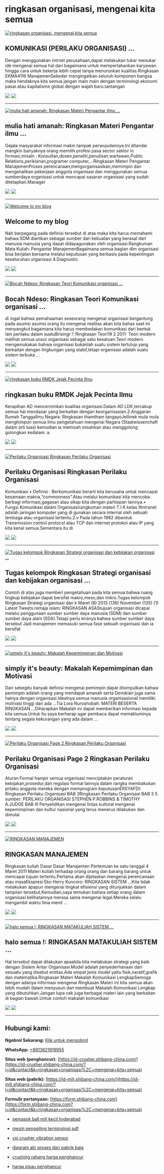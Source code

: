 # ringkasan organisasi, mengenai kita semua

<a href="https://swt.shibang-china.com/?l=id&img&k=ringkasan+organisasi%2C+mengenai+kita+semua" target="_blank">![ringkasan organisasi, mengenai kita semua](http://static.shibang-china.com/all-800x300/1216.jpg)</a>

## KOMUNIKASI (PERILAKU ORGANISASI) …
Dengan menggunakan intrnet perusahaan,dapat melakukan tukar menukar ide mengenai semua hal dari bagaimana untuk mempertahankan karyawan hingga cara untuk bekerja lebih cepat tanpa menurunkan kualitas.Ringkasan EKMA4116 ManajemenSekedar mengingatkan seluruh komponen bangsa maka hendaknya kita semua jangan main main dengan terminologi ekonomi pasar.atau kapitalisme global dengan wajah baru.tantangan


<a href="https://whatsapp.shibangsoft.com/WhatsApp.php" target="_blank" title="WhatsApp">![](http://static.shibang-china.com/icon/whatsapp.png)</a> <a href="https://swt.shibang-china.com/?l=id&icon&k=ringkasan+organisasi%2C+mengenai+kita+semua" target="_blank">![](http://static.shibang-china.com/icon/chat-id.png)</a>

---

<a href="https://swt.shibang-china.com/?l=id&img&k=ringkasan+organisasi%2C+mengenai+kita+semua" target="_blank">![mulia hati amanah: Ringkasan Materi Pengantar ilmu …](http://static.shibang-china.com/all-800x300/892.jpg)</a>

## mulia hati amanah: Ringkasan Materi Pengantar ilmu …
Gejala masyarakat informasi makin tampak perwujudannya.Ini ditandai mangkin banyaknya orang memilih profesi pasa sector sektor in formasi,misaln : Konsultan,dosen,peneliti,penulisan,wartawan,Public Relations,periklanan,programer computer,…Ringkasan Materi Pengantar ManajemenProses perencanaan,mengorganisasikan,memimpin dan mengenalikan pekerjaan anggota organisasi dan menggunakan semua sumberdaya organisasi untuk mencapai sasaran organisasi yang sudah ditetapkan.Manager


<a href="https://whatsapp.shibangsoft.com/WhatsApp.php" target="_blank" title="WhatsApp">![](http://static.shibang-china.com/icon/whatsapp.png)</a> <a href="https://swt.shibang-china.com/?l=id&icon&k=ringkasan+organisasi%2C+mengenai+kita+semua" target="_blank">![](http://static.shibang-china.com/icon/chat-id.png)</a>

---

<a href="https://swt.shibang-china.com/?l=id&img&k=ringkasan+organisasi%2C+mengenai+kita+semua" target="_blank">![Welcome to my blog](http://static.shibang-china.com/all-800x300/1172.jpg)</a>

## Welcome to my blog
Nah berpegang pada definisi tersebut di atas maka kita harus memahami bahwa SDM diartikan sebagai sumber dari kekuatan yang berasal dari manusia manusia yang dapat didayagunakan oleh organisasi.Rangkuman Mata Kuliah: Pengantar ManajemenBagaimana semua bagian dlm organisasi bisa berjalan bersama melalui keputusan yang berbasis pada kepentingan keseluruhan organisasi 4.Diagnostic


<a href="https://whatsapp.shibangsoft.com/WhatsApp.php" target="_blank" title="WhatsApp">![](http://static.shibang-china.com/icon/whatsapp.png)</a> <a href="https://swt.shibang-china.com/?l=id&icon&k=ringkasan+organisasi%2C+mengenai+kita+semua" target="_blank">![](http://static.shibang-china.com/icon/chat-id.png)</a>

---

<a href="https://swt.shibang-china.com/?l=id&img&k=ringkasan+organisasi%2C+mengenai+kita+semua" target="_blank">![Bocah Ndeso: Ringkasan Teori Komunikasi organisasi …](http://static.shibang-china.com/all-800x300/1398.jpg)</a>

## Bocah Ndeso: Ringkasan Teori Komunikasi organisasi …
di ingat bahwa pemahaaman seseorang mengenai organisasi bergantung pada asumsi asumsi orang itu mengenai realitas akan kita bahas saat ini menyangkut bagaimana kita harus membedakan komunikasi dari bentuk lain perilaku dalam suatuBrisingr !: Ringkasan Teori19 2 2011· Teori modern melihat semua unsur organisasi sebagai satu kesatuan.Teori modern mengemukakan bahwa organisasi bukanlah suatu sistem tertutup yang berkaitan dengan lingkungan yang stabil,tetapi organisasi adalah suatu sistem terbuka …


<a href="https://whatsapp.shibangsoft.com/WhatsApp.php" target="_blank" title="WhatsApp">![](http://static.shibang-china.com/icon/whatsapp.png)</a> <a href="https://swt.shibang-china.com/?l=id&icon&k=ringkasan+organisasi%2C+mengenai+kita+semua" target="_blank">![](http://static.shibang-china.com/icon/chat-id.png)</a>

---

<a href="https://swt.shibang-china.com/?l=id&img&k=ringkasan+organisasi%2C+mengenai+kita+semua" target="_blank">![ringkasan buku RMDK Jejak Pecinta Ilmu](http://static.shibang-china.com/all-800x300/1406.jpg)</a>

## ringkasan buku RMDK Jejak Pecinta Ilmu
Kerapihan AD mencerminkan kualitas organisasi.Dalam AD LDK,tercakup semua hal mendasar yang berkaitan dengan keorganisasian.2.Anggaran Rumah TanggaIlmu Negara: Ringkasan thamtham tangayoJellinek mula mula menghimpun semua ilmu pengetahuan mengenai Negara (Staatwissenchaft dalam arti luas) kemudian ia memisah misahkan atau menggolong golongkan kedalam: a.


<a href="https://whatsapp.shibangsoft.com/WhatsApp.php" target="_blank" title="WhatsApp">![](http://static.shibang-china.com/icon/whatsapp.png)</a> <a href="https://swt.shibang-china.com/?l=id&icon&k=ringkasan+organisasi%2C+mengenai+kita+semua" target="_blank">![](http://static.shibang-china.com/icon/chat-id.png)</a>

---

<a href="https://swt.shibang-china.com/?l=id&img&k=ringkasan+organisasi%2C+mengenai+kita+semua" target="_blank">![Perilaku Organisasi Ringkasan Perilaku Organisasi](http://static.shibang-china.com/all-800x300/810.jpg)</a>

## Perilaku Organisasi Ringkasan Perilaku Organisasi
Komunikasi • Definisi : Berkomunikasi berarti kita berusaha untuk mencapai kesamaan makna,“commonness”.Atau melalui komunikasi kita mencoba berbagi informasi,gagasan atau sikap kita dengan partisipan lainnya.• Fungsi Komunikasi dalam Organisasirangkuman materi T.I.K kelas 9Intranet adalah jaringan komputer yang di gunakan secara internal oleh sebuah lembaga atau organisasi tertentu.2.v Pada tahun 1982 dibentuk Transmission control protocol atau TCP dan internet protokol atau IP yang kita kenal semua.Sementara itu di


<a href="https://whatsapp.shibangsoft.com/WhatsApp.php" target="_blank" title="WhatsApp">![](http://static.shibang-china.com/icon/whatsapp.png)</a> <a href="https://swt.shibang-china.com/?l=id&icon&k=ringkasan+organisasi%2C+mengenai+kita+semua" target="_blank">![](http://static.shibang-china.com/icon/chat-id.png)</a>

---

<a href="https://swt.shibang-china.com/?l=id&img&k=ringkasan+organisasi%2C+mengenai+kita+semua" target="_blank">![Tugas kelompok Ringkasan Strategi organisasi dan kebijakan organisasi …](http://static.shibang-china.com/all-800x300/580.jpg)</a>

## Tugas kelompok Ringkasan Strategi organisasi dan kebijakan organisasi …
Contoh di atas juga memberi pengetahuan pada kita semua bahwa ruang lingkup kebijakan dapat bersifat makro,meso,dan mikro.Tugas kelompok Ringkasan Strategi organisasi dan k Maret (8) 2013 (136) November (135) (1) Latest Tweets.remaja islam: RINGKASAN ASAStujuan organisasi dicapai melalui penggunaan sumber sumber daya manusia (SDM) dan sumber sumber daya alam (SDA).Tetapi perlu kiranya bahwa sumber sumber daya tersebut Jadi manajemen memasuki semua fase sebuah organisasi dan ia bersifat


<a href="https://whatsapp.shibangsoft.com/WhatsApp.php" target="_blank" title="WhatsApp">![](http://static.shibang-china.com/icon/whatsapp.png)</a> <a href="https://swt.shibang-china.com/?l=id&icon&k=ringkasan+organisasi%2C+mengenai+kita+semua" target="_blank">![](http://static.shibang-china.com/icon/chat-id.png)</a>

---

<a href="https://swt.shibang-china.com/?l=id&img&k=ringkasan+organisasi%2C+mengenai+kita+semua" target="_blank">![simply it's beauty: Makalah Kepemimpinan dan Motivasi](http://static.shibang-china.com/all-800x300/575.jpg)</a>

## simply it's beauty: Makalah Kepemimpinan dan Motivasi
Dari sebegitu banyak definisi mengenai pemimpin dapat disimpulkan bahwa pemimpin adalah orang yang mendapat amanah serta Demikian juga sama halnya dengan organisasi.Idealnya semua manusia organisasional memiliki motivasi tinggi dan ada …Tia Lora Nuroshobah: MATERI BESERTA RINGKASAN …Diharapkan Makalah ini dapat memberikan informasi kepada kita semua.Untuk itu saya berharap agar pembaca dapat memakluminya tentang segala kekurangan yang ada dalam …


<a href="https://whatsapp.shibangsoft.com/WhatsApp.php" target="_blank" title="WhatsApp">![](http://static.shibang-china.com/icon/whatsapp.png)</a> <a href="https://swt.shibang-china.com/?l=id&icon&k=ringkasan+organisasi%2C+mengenai+kita+semua" target="_blank">![](http://static.shibang-china.com/icon/chat-id.png)</a>

---

<a href="https://swt.shibang-china.com/?l=id&img&k=ringkasan+organisasi%2C+mengenai+kita+semua" target="_blank">![Perilaku Organisasi Page 2 Ringkasan Perilaku Organisasi](http://static.shibang-china.com/all-800x300/632.jpg)</a>

## Perilaku Organisasi Page 2 Ringkasan Perilaku Organisasi
Aturan Formal hampir semua organisasi menciptakan peraturan kebijakan,prosedur,dan regulasi formal lainnya dalam rangka membakukan prilaku anggota mereka dengan memprogram keputusanERSYAFDI: Ringkasan Perilaku Organisasi BAB 3Ringkasan Perilaku Organisasi BAB 3 5 sumber: PERILAKU ORGANISASI STEPHEN P.ROBBINS & TIMOTHY A.JUDGE BAB III Penyelidikan mengenai lintas kultural mengenai kepemimpinan dan kultur nasional yang terus menerus dilakukan dan dimulai


<a href="https://whatsapp.shibangsoft.com/WhatsApp.php" target="_blank" title="WhatsApp">![](http://static.shibang-china.com/icon/whatsapp.png)</a> <a href="https://swt.shibang-china.com/?l=id&icon&k=ringkasan+organisasi%2C+mengenai+kita+semua" target="_blank">![](http://static.shibang-china.com/icon/chat-id.png)</a>

---

<a href="https://swt.shibang-china.com/?l=id&img&k=ringkasan+organisasi%2C+mengenai+kita+semua" target="_blank">![RINGKASAN MANAJEMEN](http://static.shibang-china.com/all-800x300/915.jpg)</a>

## RINGKASAN MANAJEMEN
Ringkasan kuliah Dasar Dasar Manajemen Pertemuan ke satu tanggal 4 Maret 2011 Materi kuliah terhadap orang orang dan barang barang untuk mencapai tujuan tertentu.Pertama akan dijelaskan mengenai perencanaan atau masaEkspresi Eko Herry Kuncoro: RINGKASAN SISTEM …Kita tidak melakukan apapun mengenai tingkat efisiensi yang ditunjukkan dalam tampilan tersebut,Kemudian,saya temukan bahwa setiap orang dalam organisasi kelihatannya merasa sama mengenai legal.Mereka selalu mengambil waktu lima menit …


<a href="https://whatsapp.shibangsoft.com/WhatsApp.php" target="_blank" title="WhatsApp">![](http://static.shibang-china.com/icon/whatsapp.png)</a> <a href="https://swt.shibang-china.com/?l=id&icon&k=ringkasan+organisasi%2C+mengenai+kita+semua" target="_blank">![](http://static.shibang-china.com/icon/chat-id.png)</a>

---

<a href="https://swt.shibang-china.com/?l=id&img&k=ringkasan+organisasi%2C+mengenai+kita+semua" target="_blank">![halo semua !: RINGKASAN MATAKULIAH SISTEM …](http://static.shibang-china.com/all-800x300/228.jpg)</a>

## halo semua !: RINGKASAN MATAKULIAH SISTEM …
Hal tersebut dapat dilakukan apaabila kita melakukan strategi yang baik dengan Sistem Antar Organisasi.Model adalah penyederhanaan dari sesuatu yang disebut entitas.Ada empat jenis model yaitu fisik,naratif,grafik dan matematika.Ringkasan Materi Makalah Komunikasi LengkapSemoga dengan adanya informasi mengenai Ringkasan Materi ini kita semua akan lebih mudah dalam menyusun dan membuat Makalah Komunikasi Lengkap yang dibutuhkan.Jangan lupa cek juga berbagai materi lain yang berkaitan di bagian bawah.Untuk contoh makalah komunikasi


<a href="https://whatsapp.shibangsoft.com/WhatsApp.php" target="_blank" title="WhatsApp">![](http://static.shibang-china.com/icon/whatsapp.png)</a> <a href="https://swt.shibang-china.com/?l=id&icon&k=ringkasan+organisasi%2C+mengenai+kita+semua" target="_blank">![](http://static.shibang-china.com/icon/chat-id.png)</a>

---
## Hubungi kami:

**Ngobrol Sekarang:** [Klik untuk mengobrol](https://swt.shibang-china.com?l=id&contact&k=ringkasan+organisasi%2C+mengenai+kita+semua)

**WhatsApp:**  [+8613621919955](https://whatsapp.shibangsoft.com/WhatsApp.php)

**Situs web (penghancur):** [https://id-crusher.shibang-china.com/](https://id-crusher.shibang-china.com/?l=id&contact&k=ringkasan+organisasi%2C+mengenai+kita+semua)

**Situs web (pabrik):** [https://id-mill.shibang-china.com/](https://id-mill.shibang-china.com/?l=id&contact&k=ringkasan+organisasi%2C+mengenai+kita+semua)

**Formulir pertanyaan:** [https://form.shibang-china.com](https://form.shibang-china.com?l=id&contact&k=ringkasan+organisasi%2C+mengenai+kita+semua)

* [pemasok ball mill kecil hyderabad](../20/pemasok%20ball%20mill%20kecil%20hyderabad.md)

* [mesin penggiling terminologi pdf](../22/mesin%20penggiling%20terminologi%20pdf.md)

* [vsi crusher vibration sensor](../16/vsi%20crusher%20vibration%20sensor.md)

* [diagram alir proses dari pabrik baja](../28/diagram%20alir%20proses%20dari%20pabrik%20baja.md)

* [crushing rahang harga penghancur](../24/crushing%20rahang%20harga%20penghancur.md)

* [harga pisau penghancur](../22/harga%20pisau%20penghancur.md)
